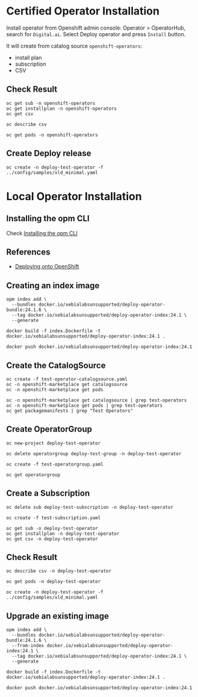 
# Certified Operator Installation

Install operator from Openshift admin console: Operator > OperatorHub, search for `Digital.ai`.
Select Deploy operator and press `Install` button.

It will create from catalog source `openshift-operators`:
- install plan
- subscription
- CSV 

## Check Result

```shell
oc get sub -n openshift-operators
oc get installplan -n openshift-operators
oc get csv
```

```shell
oc describe csv 
```

```shell
oc get pods -n openshift-operators
```

## Create Deploy release

```shell
oc create -n deploy-test-operator -f ../config/samples/xld_minimal.yaml
```

# Local Operator Installation

## Installing the opm CLI

Check [Installing the opm CLI](https://docs.openshift.com/container-platform/4.15/cli_reference/opm/cli-opm-install.html)

## References

- [Deploying onto OpenShift](https://redhat-connect.gitbook.io/certified-operator-guide/ocp-deployment/openshift-deployment)

## Creating an index image

```shell
opm index add \
  --bundles docker.io/xebialabsunsupported/deploy-operator-bundle:24.1.6 \
  --tag docker.io/xebialabsunsupported/deploy-operator-index:24.1 \
  --generate
```

```shell
docker build -f index.Dockerfile -t docker.io/xebialabsunsupported/deploy-operator-index:24.1 .
```

```shell
docker push docker.io/xebialabsunsupported/deploy-operator-index:24.1
```

## Create the CatalogSource

```shell
oc create -f test-operator-catalogsource.yaml 
oc -n openshift-marketplace get catalogsource
oc -n openshift-marketplace get pods
```

```shell
oc -n openshift-marketplace get catalogsource | grep test-operators
oc -n openshift-marketplace get pods | grep test-operators
oc get packagemanifests | grep "Test Operators"
```

## Create OperatorGroup

```shell
oc new-project deploy-test-operator
```

```shell
oc delete operatorgroup deploy-test-group -n deploy-test-operator
```

```shell
oc create -f test-operatorgroup.yaml
```

```shell
oc get operatorgroup
```

## Create a Subscription

```shell
oc delete sub deploy-test-subscription -n deploy-test-operator
```

```shell
oc create -f test-subscription.yaml
```

```shell
oc get sub -n deploy-test-operator
oc get installplan -n deploy-test-operator
oc get csv -n deploy-test-operator
```

## Check Result

```shell
oc describe csv -n deploy-test-operator
```

```shell
oc get pods -n deploy-test-operator
```

```shell
oc create -n deploy-test-operator -f ../config/samples/xld_minimal.yaml
```

## Upgrade an existing image

```shell
opm index add \
  --bundles docker.io/xebialabsunsupported/deploy-operator-bundle:24.1.6 \
  --from-index docker.io/xebialabsunsupported/deploy-operator-index:24.1 \
  --tag docker.io/xebialabsunsupported/deploy-operator-index:24.1 \
  --generate
```

```shell
docker build -f index.Dockerfile -t docker.io/xebialabsunsupported/deploy-operator-index:24.1 .
```

```shell
docker push docker.io/xebialabsunsupported/deploy-operator-index:24.1
```
